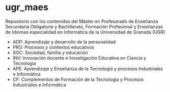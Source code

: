 # ugr_maes

Repositorio con los contenidos del Máster en Profesorado de Enseñanza Secundaria Obligatoria y Bachillerato, Formación Profesional y Enseñanzas de Idiomas especialidad en Informática de la Universidad de Granada (UGR)


* ADP:  Aprendizaje y desarrollo de la personalidad
* PRO:  Procesos y contextos educativos
* SOC:  Sociedad, familia y educación
* INV:  Innovación docente e Investigación Educativa en Ciencia y Tecnología
* APE: Aprendizaje y Enseñanza de la Tecnología y procesos Industriales e Informática
* CF: Complementos de Formación de la Tecnología y Procesos Industriales e Informática
